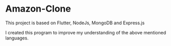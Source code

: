 # Amazon-Clone

This project is based on Flutter, NodeJs, MongoDB and Express.js

I created this program to improve my understanding of the above mentioned languages.

